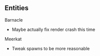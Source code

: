 Entities
---
Barnacle
- Maybe actually fix render crash this time

Meerkat
- Tweak spawns to be more reasonable